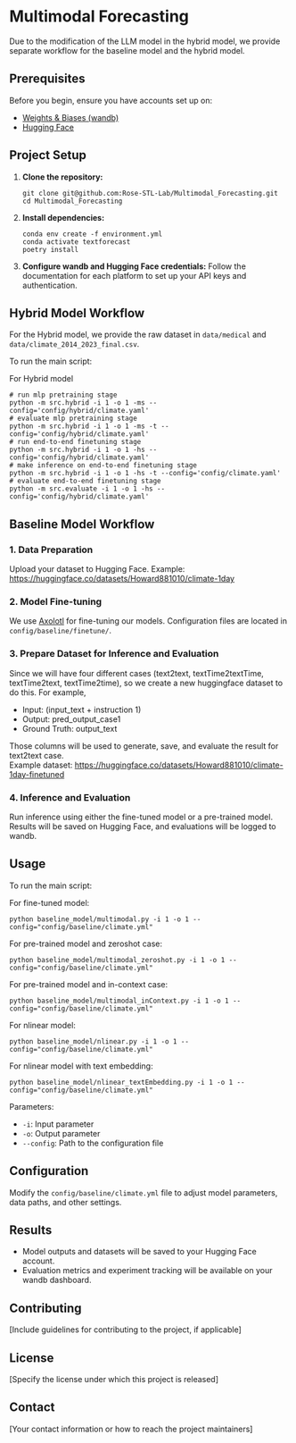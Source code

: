 # Multimodal Forecasting

Due to the modification of the LLM model in the hybrid model, we provide separate workflow for the baseline model and the hybrid model.

## Prerequisites

Before you begin, ensure you have accounts set up on:
- [Weights & Biases (wandb)](https://wandb.ai/)
- [Hugging Face](https://huggingface.co/)

## Project Setup

1. **Clone the repository:**
   ```
   git clone git@github.com:Rose-STL-Lab/Multimodal_Forecasting.git
   cd Multimodal_Forecasting
   ```

2. **Install dependencies:**
   ```
   conda env create -f environment.yml
   conda activate textforecast
   poetry install
   ```

3. **Configure wandb and Hugging Face credentials:**
   Follow the documentation for each platform to set up your API keys and authentication.

## Hybrid Model Workflow

For the Hybrid model, we provide the raw dataset in `data/medical` and `data/climate_2014_2023_final.csv`.

To run the main script:

For Hybrid model
```
# run mlp pretraining stage
python -m src.hybrid -i 1 -o 1 -ms --config='config/hybrid/climate.yaml'
# evaluate mlp pretraining stage
python -m src.hybrid -i 1 -o 1 -ms -t --config='config/hybrid/climate.yaml'
# run end-to-end finetuning stage
python -m src.hybrid -i 1 -o 1 -hs --config='config/hybrid/climate.yaml'
# make inference on end-to-end finetuning stage
python -m src.hybrid -i 1 -o 1 -hs -t --config='config/climate.yaml'
# evaluate end-to-end finetuning stage
python -m src.evaluate -i 1 -o 1 -hs --config='config/hybrid/climate.yaml'
```


## Baseline Model Workflow


### 1. Data Preparation

Upload your dataset to Hugging Face. Example:
https://huggingface.co/datasets/Howard881010/climate-1day

### 2. Model Fine-tuning

We use [Axolotl](https://github.com/axolotl-ai-cloud/axolotl) for fine-tuning our models. Configuration files are located in `config/baseline/finetune/`.

### 3. Prepare Dataset for Inference and Evaluation

Since we will have four different cases (text2text, textTime2textTime, textTime2text, textTime2time), so we create a new huggingface dataset to do this. For example,  
   - Input: (input_text + instruction 1)  
   - Output: pred_output_case1  
   - Ground Truth: output_text  
   
Those columns will be used to generate, save, and evaluate the result for text2text case.  
Example dataset: https://huggingface.co/datasets/Howard881010/climate-1day-finetuned

### 4. Inference and Evaluation

Run inference using either the fine-tuned model or a pre-trained model. Results will be saved on Hugging Face, and evaluations will be logged to wandb.

## Usage

To run the main script:

For fine-tuned model:
```
python baseline_model/multimodal.py -i 1 -o 1 --config="config/baseline/climate.yml"
```
For pre-trained model and zeroshot case:
```
python baseline_model/multimodal_zeroshot.py -i 1 -o 1 --config="config/baseline/climate.yml"
```
For pre-trained model and in-context case:
```
python baseline_model/multimodal_inContext.py -i 1 -o 1 --config="config/baseline/climate.yml"
```
For nlinear model:
```
python baseline_model/nlinear.py -i 1 -o 1 --config="config/baseline/climate.yml"
```
For nlinear model with text embedding:
```
python baseline_model/nlinear_textEmbedding.py -i 1 -o 1 --config="config/baseline/climate.yml"
```


Parameters:
- `-i`: Input parameter
- `-o`: Output parameter
- `--config`: Path to the configuration file

## Configuration

Modify the `config/baseline/climate.yml` file to adjust model parameters, data paths, and other settings.

## Results

- Model outputs and datasets will be saved to your Hugging Face account.
- Evaluation metrics and experiment tracking will be available on your wandb dashboard.

## Contributing

[Include guidelines for contributing to the project, if applicable]

## License

[Specify the license under which this project is released]

## Contact

[Your contact information or how to reach the project maintainers]